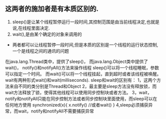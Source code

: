 ## 这两者的施加者是有本质区别的. 
1. sleep()是让某个线程暂停运行一段时间,其控制范围是由当前线程决定,也就是说,在线程里面决定.
2. wait(),是由某个确定的对象来调用的

* 两者都可以让线程暂停一段时间,但是本质的区别是一个线程的运行状态控制,一个是线程之间的通讯的问题

 在java.lang.Thread类中，提供了sleep()，
而java.lang.Object类中提供了wait()， notify()和notifyAll()方法来操作线程
sleep()可以将一个线程睡眠，参数可以指定一个时间。
而wait()可以将一个线程挂起，直到超时或者该线程被唤醒。
    wait有两种形式wait()和wait(milliseconds).
sleep和wait的区别有：
  1，这两个方法来自不同的类分别是Thread和Object
  2，最主要是sleep方法没有释放锁，而wait方法释放了锁，使得其他线程可以使用同步控制块或者方法。
  3，wait，notify和notifyAll只能在同步控制方法或者同步控制块里面使用，而sleep可以在
    任何地方使用
   synchronized(x){
      x.notify()
     //或者wait()
   }
   4,sleep必须捕获异常，而wait，notify和notifyAll不需要捕获异常